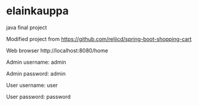 # elainkauppa
java final project

Modified project from https://github.com/reljicd/spring-boot-shopping-cart

Web browser http://localhost:8080/home

Admin username: admin

Admin password: admin

User username: user

User password: password
